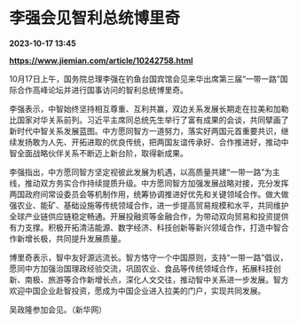 # 李强会见智利总统博里奇

**2023-10-17 13:45**

**https://www.jiemian.com/article/10242758.html**

10月17日上午，国务院总理李强在钓鱼台国宾馆会见来华出席第三届“一带一路”国际合作高峰论坛并进行国事访问的智利总统博里奇。

李强表示，中智始终坚持相互尊重、互利共赢，双边关系发展长期走在拉美和加勒比国家对华关系前列。习近平主席同总统先生举行了富有成果的会谈，共同擘画了新时代中智关系发展蓝图。中方愿同智方一道努力，落实好两国元首重要共识，继续发扬敢为人先、开拓进取的优良传统，把两国友谊传承好、合作推进好，推动中智全面战略伙伴关系不断迈上新台阶，取得新成果。

李强指出，中方愿同智方坚定视彼此发展为机遇，以高质量共建“一带一路”为主线，推动双方务实合作持续提质升级。中方愿同智方加强发展战略对接，充分发挥两国政府间常设委员会等机制作用，统筹协调推进好优先和关键领域合作。做大做强农业、能矿、基础设施等传统领域合作，进一步提高贸易规模和水平，共同维护全球产业链供应链稳定畅通。开展投融资等金融合作，为带动双向贸易和投资提供有力支撑。积极开拓清洁能源、数字经济、科技创新等新兴领域合作，打造中智合作新增长极，共同提升发展质量。

博里奇表示，智中友好源远流长。智方恪守一个中国原则，支持“一带一路”倡议，愿同中方加强治国理政经验交流，巩固农业、食品等传统领域合作，拓展科技创新、南极、旅游等合作新增长点，深化人文交往，推动智中关系进一步发展。智方欢迎中国企业赴智投资，愿成为中国企业进入拉美的门户，实现共同发展。

吴政隆参加会见。（新华网）